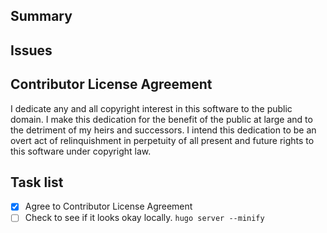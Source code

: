 ## Summary

<!--List a summary of changes here-->

## Issues

<!--List issues that this PR relates to here-->

## Contributor License Agreement

I dedicate any and all copyright interest in this software to the public domain. I make this dedication for the benefit of the public at large and to the detriment of my heirs and successors. I intend this dedication to be an overt act of relinquishment in perpetuity of all present and future rights to this software under copyright law.

## Task list

- [x] Agree to Contributor License Agreement
- [ ] Check to see if it looks okay locally. `hugo server --minify`

